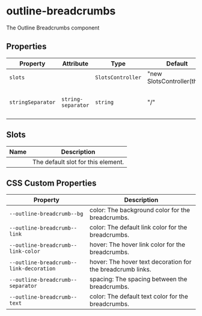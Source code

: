 # outline-breadcrumbs

The Outline  Breadcrumbs component

## Properties

| Property          | Attribute          | Type              | Default                     | Description                                    |
|-------------------|--------------------|-------------------|-----------------------------|------------------------------------------------|
| `slots`           |                    | `SlotsController` | "new SlotsController(this)" |                                                |
| `stringSeparator` | `string-separator` | `string`          | "/"                         | Property to define the value of the separator. |

## Slots

| Name | Description                        |
|------|------------------------------------|
|      | The default slot for this element. |

## CSS Custom Properties

| Property                                | Description                                      |
|-----------------------------------------|--------------------------------------------------|
| `--outline-breadcrumb--bg`              | color: The background color for the breadcrumbs. |
| `--outline-breadcrumb--link`            | color: The default link color for the breadcrumbs. |
| `--outline-breadcrumb--link-color`      | hover: The hover link color for the breadcrumbs. |
| `--outline-breadcrumb--link-decoration` | hover: The hover text decoration for the breadcrumb links. |
| `--outline-breadcrumb--separator`       | spacing: The spacing between the breadcrumbs.    |
| `--outline-breadcrumb--text`            | color: The default text color for the breadcrumbs. |
